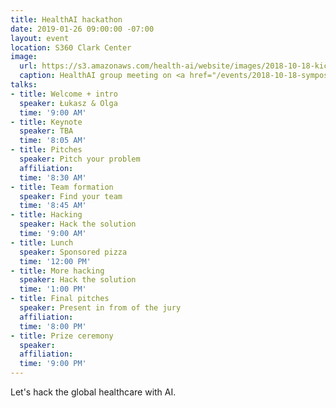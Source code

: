 ```yaml
---
title: HealthAI hackathon
date: 2019-01-26 09:00:00 -07:00
layout: event
location: S360 Clark Center
image:
  url: https://s3.amazonaws.com/health-ai/website/images/2018-10-18-kickoff/IMG_5146.jpg
  caption: HealthAI group meeting on <a href="/events/2018-10-18-symposium.html">10/18/2018</a>
talks:
- title: Welcome + intro
  speaker: Łukasz & Olga
  time: '9:00 AM'
- title: Keynote
  speaker: TBA
  time: '8:05 AM'
- title: Pitches
  speaker: Pitch your problem
  affiliation: 
  time: '8:30 AM'
- title: Team formation
  speaker: Find your team
  time: '8:45 AM'
- title: Hacking
  speaker: Hack the solution
  time: '9:00 AM'
- title: Lunch
  speaker: Sponsored pizza
  time: '12:00 PM'
- title: More hacking
  speaker: Hack the solution
  time: '1:00 PM'
- title: Final pitches
  speaker: Present in from of the jury
  affiliation: 
  time: '8:00 PM'
- title: Prize ceremony
  speaker: 
  affiliation: 
  time: '9:00 PM'
---
```


Let's hack the global healthcare with AI.
